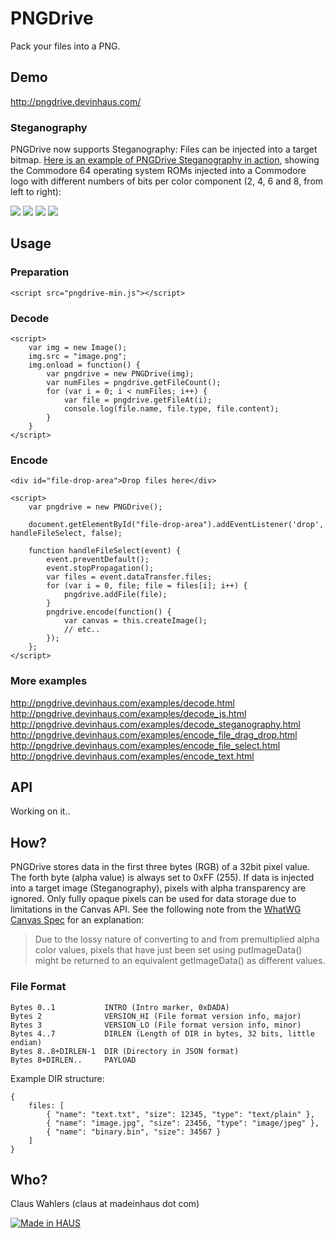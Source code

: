 # PNGDrive

Pack your files into a PNG.

## Demo

http://pngdrive.devinhaus.com/

### Steganography

PNGDrive now supports Steganography: Files can be injected into a target bitmap.
[Here is an example of PNGDrive Steganography in action](http://pngdrive.devinhaus.com/examples/decode_steganography.html),
showing the Commodore 64 operating system ROMs injected into a Commodore logo with
different numbers of bits per color component (2, 4, 6 and 8, from left to right):

![](https://github.com/MadeInHaus/PNGDrive/raw/master/examples/images/commodore_2bit.png)
![](https://github.com/MadeInHaus/PNGDrive/raw/master/examples/images/commodore_4bit.png)
![](https://github.com/MadeInHaus/PNGDrive/raw/master/examples/images/commodore_6bit.png)
![](https://github.com/MadeInHaus/PNGDrive/raw/master/examples/images/commodore_8bit.png)

## Usage

### Preparation

	<script src="pngdrive-min.js"></script>

### Decode

	<script>
		var img = new Image();
		img.src = "image.png";
		img.onload = function() {
			var pngdrive = new PNGDrive(img);
			var numFiles = pngdrive.getFileCount();
			for (var i = 0; i < numFiles; i++) {
				var file = pngdrive.getFileAt(i);
				console.log(file.name, file.type, file.content);
			}
		}
	</script>

### Encode

	<div id="file-drop-area">Drop files here</div>

	<script>
		var pngdrive = new PNGDrive();

		document.getElementById("file-drop-area").addEventListener('drop', handleFileSelect, false);

		function handleFileSelect(event) {
			event.preventDefault();
			event.stopPropagation();
			var files = event.dataTransfer.files;
			for (var i = 0, file; file = files[i]; i++) {
				pngdrive.addFile(file);
			}
			pngdrive.encode(function() {
				var canvas = this.createImage();
				// etc..
			});
		};
	</script>

### More examples

http://pngdrive.devinhaus.com/examples/decode.html  
http://pngdrive.devinhaus.com/examples/decode_js.html  
http://pngdrive.devinhaus.com/examples/decode_steganography.html
http://pngdrive.devinhaus.com/examples/encode_file_drag_drop.html  
http://pngdrive.devinhaus.com/examples/encode_file_select.html  
http://pngdrive.devinhaus.com/examples/encode_text.html  

## API

Working on it..

## How?

PNGDrive stores data in the first three bytes (RGB) of a 32bit pixel value.
The forth byte (alpha value) is always set to 0xFF (255). If data is injected into a
target image (Steganography), pixels with alpha transparency are ignored.
Only fully opaque pixels can be used for data storage due to limitations
in the Canvas API. See the following note from the
[WhatWG Canvas Spec](http://www.whatwg.org/specs/web-apps/current-work/multipage/the-canvas-element.html#dom-context-2d-getimagedata)
for an explanation:

> Due to the lossy nature of converting to and from
> premultiplied alpha color values, pixels that have just been set using putImageData()
> might be returned to an equivalent getImageData() as different values.

### File Format

	Bytes 0..1           INTRO (Intro marker, 0xDADA)
	Bytes 2              VERSION_HI (File format version info, major)
	Bytes 3              VERSION_LO (File format version info, minor)
	Bytes 4..7           DIRLEN (Length of DIR in bytes, 32 bits, little endian)
	Bytes 8..8+DIRLEN-1  DIR (Directory in JSON format)
    Bytes 8+DIRLEN..     PAYLOAD

Example DIR structure:

	{
		files: [
			{ "name": "text.txt", "size": 12345, "type": "text/plain" },
			{ "name": "image.jpg", "size": 23456, "type": "image/jpeg" },
			{ "name": "binary.bin", "size": 34567 }
		]
	}

## Who?

Claus Wahlers (claus at madeinhaus dot com)

[![Made in HAUS](https://github.com/MadeInHaus/PNGDrive/raw/master/README_LOGO.png "Made in HAUS")](http://madeinhaus.com/)
